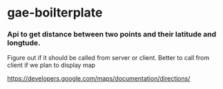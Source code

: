 gae-boilterplate
================

### Api to get distance between two points and their latitude and longtude.

Figure out if it should be called from server or client.
Better to call from client if we plan to display map

https://developers.google.com/maps/documentation/directions/
